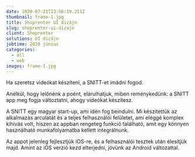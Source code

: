 ```yaml
---
date: 2020-07-21T23:56:19.211Z
thumbnail: frame-1.jpg
title: Shoprenter UI dizájn
slug: shoprenter-ui-dizajn
client: Shoprenter
solutions: UI dizájn
jobtime: 2020 június
categories:
  - all
  - web
images: frame-1.jpg
---
```

Ha szeretsz videókat készíteni, a SNITT-et imádni fogod.

Anélkül, hogy lelőnénk a poént, elárulhatjuk, miben reménykedünk: a SNITT app meg fogja változtatni, ahogy videókat készítesz.

A SNITT egy magyar start-up, ami idén fog beindulni. Mi készítettük az alkalmazás arculatát és a teljes felhasználói felületet, ami eléggé komplex kihívás volt, hiszen az appban rengeteg funkció található, amit egy könnyen használható munkafolyamatba kellett integrálnunk.

Az appot jelenleg fejlesztjük iOS-re, és a felhasználói tesztek után élesítjük majd. Amint az iOS verzió kezd elterjedni, jövünk az Android változattal.